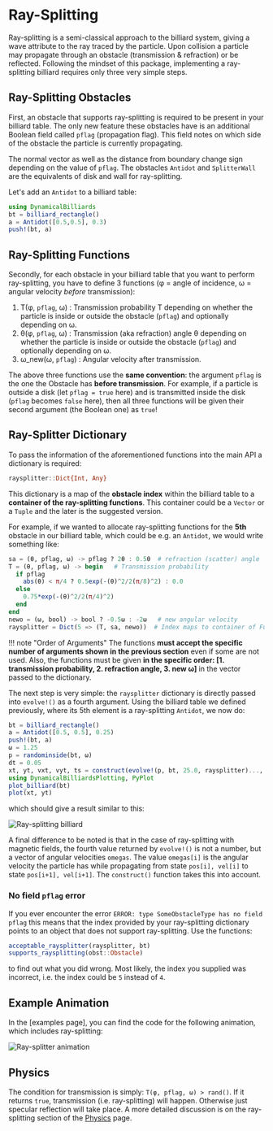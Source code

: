 # Ray-Splitting
Ray-splitting is a semi-classical approach to the billiard system, giving a wave attribute to the ray traced by the particle.
Upon collision a particle may propagate through an obstacle (transmission & refraction) or be reflected. Following the mindset of this package, implementing a ray-splitting billiard requires only three very simple steps.

## Ray-Splitting Obstacles
First, an obstacle that supports ray-splitting is required to be present in your billiard table. The only new feature these obstacles have is an additional Boolean field called `pflag` (propagation flag). This field notes on which side of the obstacle the particle is currently propagating.

The normal vector as well as the distance from boundary change sign depending on the value of `pflag`. The obstacles `Antidot` and `SplitterWall` are the equivalents of disk and wall for ray-splitting.

Let's add an `Antidot` to a billiard table:

```julia
using DynamicalBilliards
bt = billiard_rectangle()
a = Antidot([0.5,0.5], 0.3)
push!(bt, a)
```

## Ray-Splitting Functions
Secondly, for each obstacle in your billiard table that you want to perform ray-splitting, you have to define 3 functions (φ = angle of incidence, ω = angular velocity *before* transmission):

1. T(φ, `pflag`, ω) : Transmission probability Τ depending on
   whether the particle is inside or outside the obstacle (`pflag`) and optionally depending on ω.
2. θ(φ, `pflag`, ω) : Transmission (aka refraction) angle θ
   depending on whether the particle is inside or outside the obstacle (`pflag`) and optionally depending on ω.
3. ω_new(ω, `pflag`) : Angular velocity after transmission.

The above three functions use the **same convention**: the argument `pflag` is the one the Obstacle has **before transmission**. For example, if a particle is outside a disk (let `pflag = true` here) and is transmitted inside the disk (`pflag` becomes `false` here), then all three functions will be given their second argument (the Boolean one) as `true`!

## Ray-Splitter Dictionary
To pass the information of the aforementioned functions into the main API a dictionary is required:
```julia
raysplitter::Dict{Int, Any}
```
This dictionary is a map of the **obstacle index** within the billiard table to a **container of the ray-splitting functions**. This container could be a `Vector` or a `Tuple` and the later is the suggested version.

For example, if we wanted to allocate ray-splitting functions for the **5th** obstacle in our billiard table, which could be e.g. an `Antidot`, we would write something like:
```julia
sa = (θ, pflag, ω) -> pflag ? 2θ : 0.5θ  # refraction (scatter) angle
T = (θ, pflag, ω) -> begin   # Transmission probability
  if pflag
    abs(θ) < π/4 ? 0.5exp(-(θ)^2/2(π/8)^2) : 0.0
  else
    0.75*exp(-(θ)^2/2(π/4)^2)
  end
end
newo = (ω, bool) -> bool ? -0.5ω : -2ω   # new angular velocity
raysplitter = Dict(5 => (T, sa, newo))  # Index maps to container of Functions
```

!!! note "Order of Arguments"
    The functions **must accept the specific number of arguments shown in the previous section** even if some are not used. Also, the functions must be given **in the specific order: [1. transmission probability, 2. refraction angle, 3. new ω]** in the vector passed to the dictionary.

The next step is very simple: the `raysplitter` dictionary is directly passed into `evolve!()` as a fourth argument.
Using the billiard table we defined previously, where its 5th element is a ray-splitting `Antidot`, we now do:
```julia
bt = billiard_rectangle()
a = Antidot([0.5, 0.5], 0.25)
push!(bt, a)
ω = 1.25
p = randominside(bt, ω)
dt = 0.05
xt, yt, vxt, vyt, ts = construct(evolve!(p, bt, 25.0, raysplitter)..., dt)
using DynamicalBilliardsPlotting, PyPlot
plot_billiard(bt)
plot(xt, yt)
```
which should give a result similar to this:

![Ray-splitting billiard](http://i.imgur.com/UfGQfOm.png)

A final difference to be noted is that in the case of ray-splitting with magnetic fields, the fourth value returned by `evolve!()` is not a number, but a vector of angular velocities `omegas`. The value `omegas[i]` is the angular velocity the particle has while propagating from state `pos[i], vel[i]` to state `pos[i+1], vel[i+1]`. The `construct()` function takes this into account.

### No field `pflag` error

If you ever encounter the error `ERROR: type SomeObstacleType has no field pflag` this means that the index provided by your ray-splitting dictionary points to an object that does not support ray-splitting. Use the functions:
```julia
acceptable_raysplitter(raysplitter, bt)
supports_raysplitting(obst::Obstacle)
```
to find out what you did wrong. Most likely, the index you supplied was incorrect, i.e. the index could be `5` instead of `4`.

## Example Animation
In the [examples page], you can find the code for the following animation, which
includes ray-splitting:

![Ray-splitter animation](http://i.imgur.com/89s0fon.gif)

## Physics
The condition for transmission is simply: `T(φ, pflag, ω) > rand()`. If it returns `true`, transmission (i.e. ray-splitting) will happen. Otherwise just specular reflection will take place. A more detailed discussion is on the ray-splitting section of the
[Physics](/physics#ray-splitting-functions) page.
